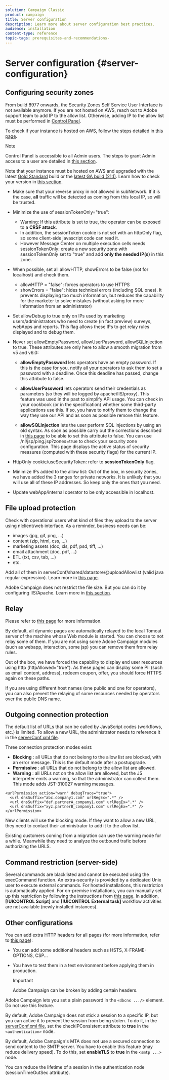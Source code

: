 ```yaml
---
solution: Campaign Classic
product: campaign
title: Server configuration
description: Learn more about server configuration best practices.
audience: installation
content-type: reference
topic-tags: prerequisites-and-recommendations-
---
```


# Server configuration {#server-configuration}

## Configuring security zones

From build 8977 onwards, the Security Zones Self Service User Interface is not available anymore. If you are not hosted on AWS, reach out to Adobe support team to add IP to the allow list. Otherwise, adding IP to the allow list must be performed in [Control Panel](https://experienceleague.adobe.com/docs/control-panel/using/instances-settings/ip-allow-listing-instance-access.html). 

To check if your instance is hosted on AWS, follow the steps detailed in [this page](https://experienceleague.adobe.com/docs/control-panel/using/faq.html).

  >[!NOTE]
  > 
  >Control Panel is accessible to all Admin users. The steps to grant Admin access to a user are detailed in [this section](https://experienceleague.adobe.com/docs/control-panel/using/discover-control-panel/managing-permissions.html?lang=en#discover-control-panel).
  >
  >Note that your instance must be hosted on AWS and upgraded with the latest [Gold Standard](https://experienceleague.adobe.com/docs/campaign-classic/using/release-notes/gs-release/gs-overview.html) build or the [latest GA build (21.1)](../../rn/using/latest-release.md). Learn how to check your version in [this section](https://experienceleague.adobe.com/docs/campaign-classic/using/getting-started/starting-with-adobe-campaign/launching-adobe-campaign.html?lang=en#getting-your-campaign-version).


* Make sure that your reverse proxy in not allowed in subNetwork. If it is the case, **all** traffic will be detected as coming from this local IP, so will be trusted.

* Minimize the use of sessionTokenOnly="true":

  * Warning: If this attribute is set to true, the operator can be exposed to a **CRSF attack**.
  * In addition, the sessionToken cookie is not set with an httpOnly flag, so some client-side javascript code can read it.
  * However Message Center on multiple execution cells needs sessionTokenOnly: create a new security zone with sessionTokenOnly set to "true" and add **only the needed IP(s)** in this zone.

* When possible, set all allowHTTP, showErrors to be false (not for localhost) and check them.

  * allowHTTP = "false": forces operators to use HTTPS
  * showErrors = "false": hides technical errors (including SQL ones). It prevents displaying too much information, but reduces the capability for the marketer to solve mistakes (without asking for more information from an administrator)

* Set allowDebug to true only on IPs used by marketing users/administrators who need to create (in fact preview) surveys, webApps and reports. This flag allows these IPs to get relay rules displayed and to debug them.

* Never set allowEmptyPassword, allowUserPassword, allowSQLInjection to true. These attributes are only here to allow a smooth migration from v5 and v6.0:

  * **allowEmptyPassword** lets operators have an empty password. If this is the case for you, notify all your operators to ask them to set a password with a deadline. Once this deadline has passed, change this attribute to false.

  * **allowUserPassword** lets operators send their credentials as parameters (so they will be logged by apache/IIS/proxy). This feature was used in the past to simplify API usage. You can check in your cookbook (or in the specification) whether some third-party applications use this. If so, you have to notify them to change the way they use our API and as soon as possible remove this feature.

  * **allowSQLInjection** lets the user perform SQL injections by using an old syntax. As soon as possible carry out the corrections described in [this page](../../migration/using/general-configurations.md) to be able to set this attribute to false. You can use /nl/jsp/ping.jsp?zones=true to check your security zone configuration. This page displays the active status of security measures (computed with these security flags) for the current IP.

* HttpOnly cookie/useSecurityToken: refer to **sessionTokenOnly** flag.

* Minimize IPs added to the allow list: Out of the box, in security zones, we have added the 3 ranges for private networks. It is unlikely that you will use all of these IP addresses. So keep only the ones that you need.

* Update webApp/internal operator to be only accessible in localhost.

## File upload protection

Check with operational users what kind of files they upload to the server using nlclient/web interface. As a reminder, business needs can be:

* images (jpg, gif, png, ...)
* content (zip, html, css, ...)
* marketing assets (doc, xls, pdf, psd, tiff, ...)
* email attachment (doc, pdf, ...)
* ETL (txt, csv, tab, ...)
* etc.

Add all of them in serverConf/shared/datastore/@uploadAllowlist (valid java regular expression). Learn more in [this page](../../installation/using/configuring-campaign-server.md#limiting-uploadable-files).

Adobe Campaign does not restrict the file size. But you can do it by configuring IIS/Apache. Learn more in [this section](../../installation/using/web-server-configuration.md).

## Relay

Please refer to [this page](../../installation/using/configuring-campaign-server.md#dynamic-page-security-and-relays) for more information.

By default, all dynamic pages are automatically relayed to the local Tomcat server of the machine whose Web module is started. You can choose to not relay some of them. If you are not using some Adobe Campaign modules (such as webapp, interaction, some jsp) you can remove them from relay rules.

Out of the box, we have forced the capability to display end user resources using http (httpAllowed="true"). As these pages can display some PII (such as email content, address), redeem coupon, offer, you should force HTTPS again on these paths.

If you are using different host names (one public and one for operators), you can also prevent the relaying of some resources needed by operators over the public DNS name.

## Outgoing connection protection

The default list of URLs that can be called by JavaScript codes (workflows, etc.) is limited. To allow a new URL, the administrator needs to reference it in the [serverConf.xml file](../../installation/using/the-server-configuration-file.md).

Three connection protection modes exist:

* **Blocking** : all URLs that do not belong to the allow list are blocked, with an error message. This is the default mode after a postupgrade.
* **Permissive** : all URLs that do not belong to the allow list are allowed.
* **Warning** : all URLs not on the allow list are allowed, but the JS interpreter emits a warning, so that the administrator can collect them. This mode adds JST-310027 warning messages.

```
<urlPermission action="warn" debugTrace="true">
  <url dnsSuffix="abc.company1.com" urlRegEx=".*" />
  <url dnsSuffix="def.partnerA_company1.com" urlRegEx=".*" />
  <url dnsSuffix="xyz.partnerB_company1.com" urlRegEx=".*" />
</urlPermission>
```

New clients will use the blocking mode. If they want to allow a new URL, they need to contact their administrator to add it to the allow list.

Existing customers coming from a migration can use the warning mode for a while. Meanwhile they need to analyze the outbound trafic before authorizing the URLS.

## Command restriction (server-side)

Several commands are blacklisted and cannot be executed using the execCommand function. An extra-security is provided by a dedicated Unix user to execute external commands. For hosted installations, this restriction is automatically applied. For on-premise installations, you can manually set up this restriction by following the instructions from [this page](../../installation/using/configuring-campaign-server.md#restricting-authorized-external-commands). In addition, **[!UICONTROL Script]** and **[!UICONTROL External task]** workflow activities are not available (newly installed instances).

## Other configurations

You can add extra HTTP headers for all pages (for more information, refer to [this page](../../installation/using/configuring-campaign-server.md#restricting-authorized-external-commands)):

* You can add some additional headers such as HSTS, X-FRAME-OPTIONS, CSP...
* You have to test them in a test environment before applying them in production. 
    
    >[!IMPORTANT]
    >
    >Adobe Campaign can be broken by adding certain headers.

Adobe Campaign lets you set a plain password in the `<dbcnx .../>` element. Do not use this feature.

By default, Adobe Campaign does not stick a session to a specific IP, but you can active it to prevent the session from being stolen. To do it, in the [serverConf.xml file](../../installation/using/the-server-configuration-file.md), set the checkIPConsistent attribute to **true** in the `<authentication>` node.

By default, Adobe Campaign's MTA does not use a secured connection to send content to the SMTP server. You have to enable this feature (may reduce delivery speed). To do this, set **enableTLS** to **true** in the `<smtp ...>` node.

You can reduce the lifetime of a session in the authentication node (sessionTimeOutSec attribute).
